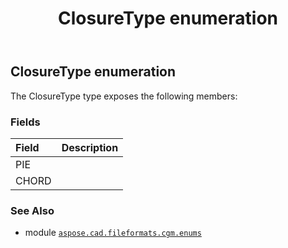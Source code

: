 ﻿---
title: ClosureType enumeration
second_title: Aspose.CAD for Python via .NET API References
description: 
type: docs
weight: 40
url: /python-net/aspose.cad.fileformats.cgm.enums/closuretype/
is_root: false
---

## ClosureType enumeration



The ClosureType type exposes the following members:

### Fields
| Field | Description |
| :- | :- |
| PIE |  |
| CHORD |  |



### See Also
* module [`aspose.cad.fileformats.cgm.enums`](..)

